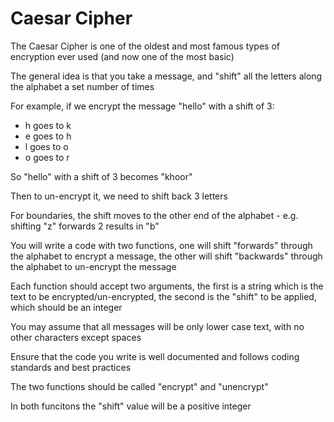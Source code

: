 # Caesar Cipher

The Caesar Cipher is one of the oldest and most famous types of encryption ever used (and now one of the most basic)

The general idea is that you take a message, and "shift" all the letters along the alphabet a set number of times

For example, if we encrypt the message "hello" with a shift of 3:

* h goes to k
* e goes to h
* l goes to o
* o goes to r

So "hello" with a shift of 3 becomes "khoor"

Then to un-encrypt it, we need to shift back 3 letters

For boundaries, the shift moves to the other end of the alphabet - e.g. shifting "z" forwards 2 results in "b"

You will write a code with two functions, one will shift "forwards" through the alphabet to encrypt a message, the other will shift "backwards" through the alphabet to un-encrypt the message

Each function should accept two arguments, the first is a string which is the text to be encrypted/un-encrypted, the second is the "shift" to be applied, which should be an integer

You may assume that all messages will be only lower case text, with no other characters except spaces

Ensure that the code you write is well documented and follows coding standards and best practices

The two functions should be called "encrypt" and "unencrypt"

In both funcitons the "shift" value will be a positive integer